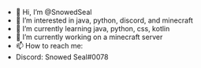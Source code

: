 - 👋 Hi, I’m @SnowedSeal
- 👀 I’m interested in java, python, discord, and minecraft
- 🌱 I’m currently learning java, python, css, kotlin
- 💞️ I’m currently working on a minecraft server
- 📫 How to reach me:
- Discord: Snowed Seal#0078
<!---
SnowedSeal/SnowedSeal is a ✨ special ✨ repository because its `README.md` (this file) appears on your GitHub profile.
You can click the Preview link to take a look at your changes.
--->
